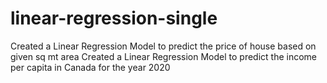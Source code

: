 # linear-regression-single

Created a Linear Regression Model to predict the price of house based on given sq mt area
Created a Linear Regression Model to predict the income per capita in Canada for the year 2020
